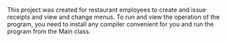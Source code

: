 This project was created for restaurant employees to create and issue receipts and view and change menus. To run and view the operation of the program, you need to install any compiler convenient for you and run the program from the Main class.
